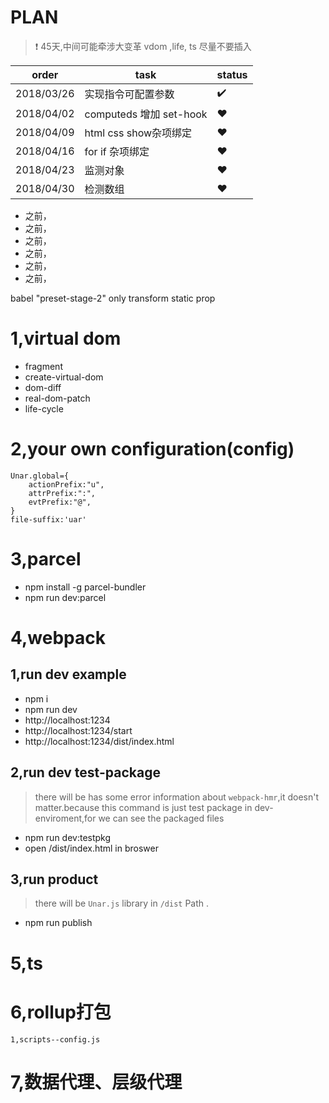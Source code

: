  
 
# PLAN
> :heavy_exclamation_mark: 45天,中间可能牵涉大变革 vdom ,life, ts 尽量不要插入

order | task | status
----  |----  | ---- 
2018/03/26  |实现指令可配置参数 | :heavy_check_mark:
2018/04/02  | computeds 增加 set-hook  | :hearts: 
2018/04/09  | html css show杂项绑定  | :hearts: 
2018/04/16  | for if 杂项绑定  | :hearts: 
2018/04/23  | 监测对象  | :hearts: 
2018/04/30 | 检测数组  | :hearts: 



+ 之前，
+ 之前，
+ 之前，
+ 之前，
+ 之前，
+ 之前，



babel "preset-stage-2" only transform static prop
# 1,virtual dom
- fragment
- create-virtual-dom
- dom-diff
- real-dom-patch
- life-cycle
# 2,your own configuration(config)
    Unar.global={
        actionPrefix:"u",
        attrPrefix:":",
        evtPrefix:"@",
    }
    file-suffix:'uar'

# 3,parcel
+ npm install -g parcel-bundler
+ npm run dev:parcel
# 4,webpack
## 1,run dev example
+ npm i
+ npm run dev
+ http://localhost:1234 
+ http://localhost:1234/start
+ http://localhost:1234/dist/index.html
## 2,run dev test-package
> there will be has some error information about `webpack-hmr`,it doesn't matter.because this command is just test package  in dev-enviroment,for we can see the packaged files
+ npm run dev:testpkg
+ open /dist/index.html in broswer

## 3,run product
> there will be `Unar.js` library in `/dist` Path .
+ npm run publish

# 5,ts
# 6,rollup打包
    1,scripts--config.js
# 7,数据代理、层级代理
